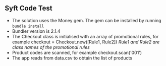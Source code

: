 ## Syft Code Test

- The solution uses the Money gem. The gem can be installed by running `bundle install`
- Bundler version is 2.1.4
- The Checkout class is initialised with an array of promotional rules, for example
        checkout = Checkout.new([Rule1, Rule2])
*Rule1 and Rule2 are class names of the promotional rules*
- Product codes are scanned, for example
        checkout.scan('001')
- The app reads from data.csv to obtain the list of products

